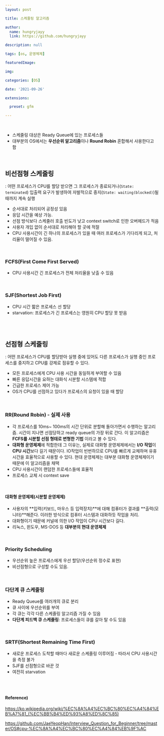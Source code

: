 ```yaml
---
layout: post

title: 스케줄링 알고리즘

author: 
  name: hungryjayy
  link: https://github.com/hungryjayy

description: null

tags: [os, 운영체제]

featuredImage: 

img: 

categories: [OS]

date: '2021-09-26'

extensions:

  preset: gfm

---
```


<br>

* 스케줄링 대상은 Ready Queue에 있는 프로세스들
* 대부분의 OS에서는 **우선순위 알고리즘**이나 **Round Robin** 혼합해서 사용한다고 함

<br>

## 비선점형 스케줄링

: 어떤 프로세스가 CPU를 할당 받으면 그 프로세스가 종료되거나(`State: terminated`) 입출력 요구가 발생하여 자발적으로 중지(`State: waiting(blocked)`)될 때까지 계속 실행

- 순서대로 처리되어 공정성 있음
- 응답 시간을 예상 가능.
- 선점 방식보다 스케줄러 호출 빈도가 낮고 context switch로 인한 오버헤드가 적음
- 사용자 개입 없이 순서대로 처리해야 할 곳에 적절
- CPU 사용시간이 긴 하나의 프로세스가 있을 때 여러 프로세스가 기다리게 되고, 처리율이 떨어질 수 있음.

<Br>

### FCFS(First Come First Served)

* CPU 사용시간 긴 프로세스가 전체 처리율을 낮출 수 있음

<br>

### SJF(Shortest Job First)

* CPU 시간 짧은 프로세스 선 할당
* starvation: 프로세스가 긴 프로세스는 영원히 CPU 할당 못 받음

<br>

<br>

## 선점형 스케줄링 

: 어떤 프로세스가 CPU를 할당받아 실행 중에 있어도 다른 프로세스가 실행 중인 프로세스를 중지하고 CPU를 강제로 점유할 수 있다.

* 모든 프로세스에게 CPU 사용 시간을 동일하게 부여할 수 있음
* 빠른 응답시간을 요하는 대화식 시분할 시스템에 적합
* 긴급한 프로세스 제어 가능
* OS가 CPU를 선점하고 있다가 프로세스의 요청이 있을 때 할당

<br>

### RR(Round Robin) - 실제 사용

* 각 프로세스를 10ms~ 100ms의 시간 단위로 분할해 돌아가면서 수행하는 알고리즘. 시간이 지나면 선점당하고 ready queue의 가장 뒤로 간다. 이 알고리즘은 **FCFS를 시분할 선점 형태로 변형한 기법** 이라고 볼 수 있다.
* **대화형 운영체제**에 적합한데 그 이유는, 실제로 대화형 운영체제에서는 **I/O 작업**이 **CPU 시간**보다 길기 때문이다. IO작업이 빈번하므로 CPU를 빠르게 교체하며 유휴시간을 효율적으로 사용할 수 있다. 현대 운영체제는 대부분 대화형 운영체제이기 때문에 이 알고리즘을 채택
* CPU 사용시간이 랜덤한 프로세스들에 효율적
* 프로세스 교체 시 context save

<br>

#### 대화형 운영체제(시분할 운영체제)

* 사용자의 **입력(키보드, 마우스 등 입력장치)**에 대해 컴퓨터가 결과를 **출력(모니터)**해준다. 이러한 방식으로 컴퓨터 시스템과 대화하듯 작업을 처리.
* 대화형이기 때문에 커널에 의한 I/O 작업이 CPU 시간보다 길다.
* 리눅스, 윈도우, MS-DOS 등 **대부분의 현대 운영체제**

<br>

### Priority Scheduling

* 우선순위 높은 프로세스에게 우선 할당(우선순위 정수로 표현)
* 비선점형으로 구성할 수도 있음.

<Br>

### 다단계 큐 스케줄링

* Ready Queue를 여러개의 큐로 분리
* 큐 사이에 우선순위를 부여
* 각 큐는 각각 다른 스케줄링 알고리즘 가질 수 있음
* **다단계 피드백 큐 스케줄링**: 프로세스들이 큐를 갈아 탈 수도 있음

<br>

### SRTF(Shortest Remaining Time First)

* 새로운 프로세스 도착할 때마다 새로운 스케줄링 이루어짐 - 따라서 CPU 사용시간을 측정 불가
* SJF를 선점형으로 바꾼 것
* 여전히 starvation

<Br><br>

#### Reference)

https://ko.wikipedia.org/wiki/%EC%8A%A4%EC%BC%80%EC%A4%84%EB%A7%81_(%EC%BB%B4%ED%93%A8%ED%8C%85)

https://github.com/JaeYeopHan/Interview_Question_for_Beginner/tree/master/OS#cpu-%EC%8A%A4%EC%BC%80%EC%A4%84%EB%9F%AC